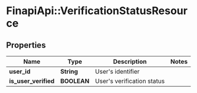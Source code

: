 # FinapiApi::VerificationStatusResource

## Properties
Name | Type | Description | Notes
------------ | ------------- | ------------- | -------------
**user_id** | **String** | User&#39;s identifier | 
**is_user_verified** | **BOOLEAN** | User&#39;s verification status | 


